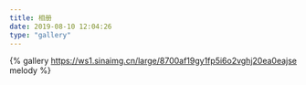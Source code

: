 ```yaml
---
title: 相册
date: 2019-08-10 12:04:26
type: "gallery"
---
```


{% gallery https://ws1.sinaimg.cn/large/8700af19gy1fp5i6o2vghj20ea0eajse melody %}

